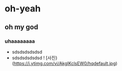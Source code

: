 # oh-yeah
## oh my god
### uhaaaaaaaa
* sdsdsdsdsdsd
* sdsdsdsdsdsd
! [사진}(https://i.ytimg.com/vi/AkgIKclsEW0/hqdefault.jpg)
